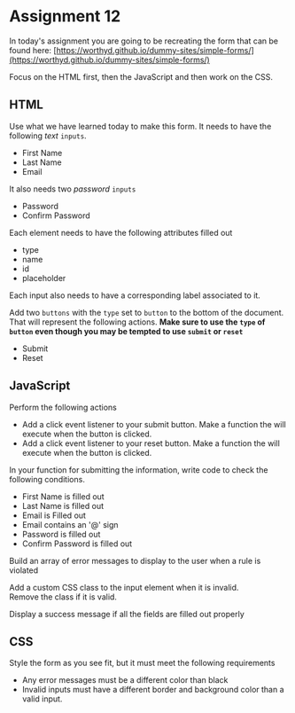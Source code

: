 # Assignment 12 

In today's assignment you are going to be recreating the form that can be found here: [https://worthyd.github.io/dummy-sites/simple-forms/](https://worthyd.github.io/dummy-sites/simple-forms/)

Focus on the HTML first, then the JavaScript and then work on the CSS.

## HTML
Use what we have learned today to make this form.  It needs to have the following *text* `inputs`.

- First Name
- Last Name
- Email

It also needs two *password* `inputs`

- Password
- Confirm Password

Each element needs to have the following attributes filled out

- type
- name
- id
- placeholder

Each input also needs to have a corresponding label associated to it.

Add two `buttons` with the `type` set to `button` to the bottom of the document. That will represent the following actions.  **Make sure to use the `type` of `button` even though you may be tempted to use `submit` or `reset`**

- Submit
- Reset

## JavaScript
Perform the following actions
- Add a click event listener to your submit button. Make a function the will execute when the button is clicked.
- Add a click event listener to your reset button. Make a function the will execute when the button is clicked.

In your function for submitting the information, write code to check the following conditions.

- First Name is filled out
- Last Name is filled out
- Email is Filled out
- Email contains an '@' sign
- Password is filled out
- Confirm Password is filled out

Build an array of error messages to display to the user when a rule is violated

Add a custom CSS class to the input element when it is invalid.  
Remove the class if it is valid.

Display a success message if all the fields are filled out properly


## CSS
Style the form as you see fit, but it must meet the following requirements

- Any error messages must be a different color than black
- Invalid inputs must have a different border and background color than a valid input.
